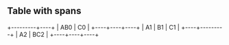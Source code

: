 ## Table with spans

+---------+----+
| AB0     | C0 |
+----+----+----+
| A1 | B1 | C1 |
+----+---------+
| A2 | BC2     |
+----+----+----+
